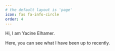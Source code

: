 ```yaml
---
# the default layout is 'page'
icon: fas fa-info-circle
order: 4
---
```


Hi, I am Yacine Elhamer.

Here, you can see what I have been up to recently.
